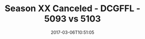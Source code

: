 ---
title: Season XX Canceled - DCGFFL - 5093 vs 5103
teams_score:
- team: 5093
  score:
- team: 5103
  score: 12
mvp: S. Karson (Charcoal), B. Benjamin (Red)
game-ball: D. Honberg (Charcoal), P. Suarez (Red)
season: 14
week: 1
date: '2017-03-06T10:51:05'
pageid: season-14-week-1-march-5-2016-5093-vs-5103
---